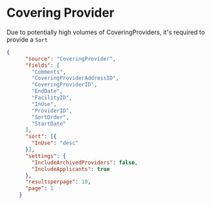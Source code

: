 # Covering Provider

Due to potentially high volumes of CoveringProviders, it's required to provide a `Sort`
    
    
```json
{
      "source": "CoveringProvider",
      "fields": [
        "Comments",
        "CoveringProviderAddressID",
        "CoveringProviderID",
        "EndDate",
        "FacilityID",
        "InUse",
        "ProviderID",
        "SortOrder",
        "StartDate"
      ],
      "sort": [{
        "InUse": "desc"
      }],
      "settings": {
        "IncludeArchivedProviders": false,
        "IncludeApplicants": true
      },
      "resultsperpage": 10,
      "page": 1
    }
```